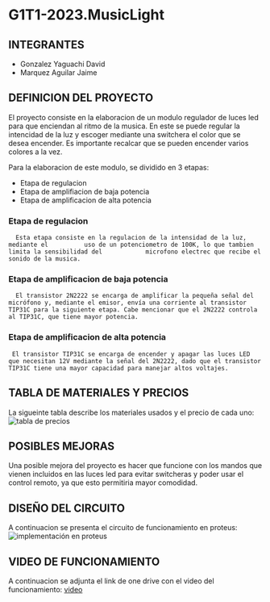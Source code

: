 # G1T1-2023.MusicLight

## INTEGRANTES
  + Gonzalez Yaguachi David
  + Marquez Aguilar Jaime
  
## DEFINICION DEL PROYECTO
  
  El proyecto consiste en la elaboracion de un modulo regulador de luces led para
  que enciendan al ritmo de la musica. En este se puede regular la intencidad de la     luz y escoger mediante una switchera el color que se desea encender. Es importante    recalcar que se pueden encender varios colores a la vez.

  Para la elaboracion de este modulo, se dividido en 3 etapas:
  + Etapa de regulacion
  + Etapa de amplifiacion de baja potencia
  + Etapa de amplificacion de alta potencia

  ### **Etapa de regulacion**
      Esta etapa consiste en la regulacion de la intensidad de la luz, mediante el          uso de un potenciometro de 100K, lo que tambien limita la sensibilidad del            microfono electrec que recibe el sonido de la musica.

  
  ### **Etapa de amplificacion de baja potencia**
      El transistor 2N2222 se encarga de amplificar la pequeña señal del micrófono y, mediante el emisor, envía una corriente al transistor TIP31C para la siguiente etapa. Cabe mencionar que el 2N2222 controla al TIP31C, que tiene mayor potencia.


  ### **Etapa de amplificacion de alta potencia**
     El transistor TIP31C se encarga de encender y apagar las luces LED que necesitan 12V mediante la señal del 2N2222, dado que el transistor TIP31C tiene una mayor capacidad para manejar altos voltajes.

  
## TABLA DE MATERIALES Y PRECIOS
  La sigueinte tabla describe los materiales usados y el precio de cada uno:
  ![tabla de precios](https://github.com/ProjectsPhycom/G1T1-2023.MusicLight/assets/145176980/eee24e56-e6f6-4237-b24d-b8e573970090)

## POSIBLES MEJORAS
  Una posible mejora del proyecto es hacer que funcione con los mandos que vienen incluidos en las luces led para evitar switcheras y poder usar el control remoto, ya que esto permitiria mayor comodidad.

## DISEÑO DEL CIRCUITO
A continuacion se presenta el circuito de funcionamiento en proteus:
![implementación en proteus](https://github.com/ProjectsPhycom/G1T1-2023.MusicLight/assets/145176980/2ef0ec98-e4c4-4cce-8541-5ede310146f0)


## VIDEO DE FUNCIONAMIENTO
A continuacion se adjunta el link de one drive con el video del funcionamiento:
[video](https://espolec-my.sharepoint.com/:v:/g/personal/dagoyagu_espol_edu_ec/ESzI-ldHZeRAnfh8Id7v0NIB1POX-gterjhPGcaQVJzsDg?nav=eyJyZWZlcnJhbEluZm8iOnsicmVmZXJyYWxBcHAiOiJPbmVEcml2ZUZvckJ1c2luZXNzIiwicmVmZXJyYWxBcHBQbGF0Zm9ybSI6IldlYiIsInJlZmVycmFsTW9kZSI6InZpZXciLCJyZWZlcnJhbFZpZXciOiJNeUZpbGVzTGlua0RpcmVjdCJ9fQ&e=eQ2FCr)
